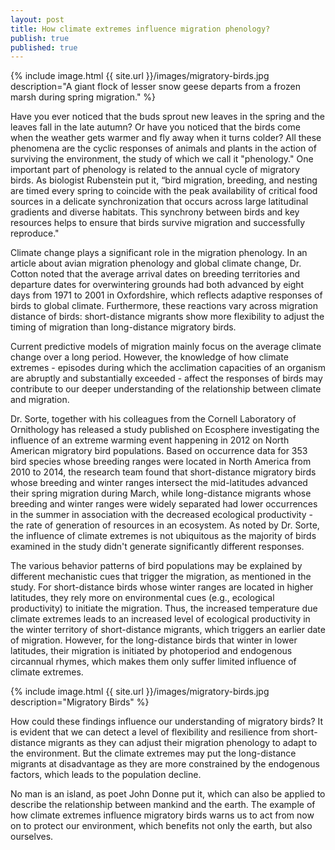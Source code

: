 ```yaml
---
layout: post
title: How climate extremes influence migration phenology?
publish: true
published: true
---
```


{% include image.html {{ site.url }}/images/migratory-birds.jpg description="A giant flock of lesser snow geese departs from a frozen marsh during spring migration." %}

Have you ever noticed that the buds sprout new leaves in the spring and the leaves fall in the late autumn? Or have you noticed that the birds come when the weather gets warmer and fly away when it turns colder? All these phenomena are the cyclic responses of animals and plants in the action of surviving the environment, the study of which we call it "phenology." One important part of phenology is related to the annual cycle of migratory birds. As biologist Rubenstein put it, “bird migration, breeding, and nesting are timed every spring to coincide with the peak availability of critical food sources in a delicate synchronization that occurs across large latitudinal gradients and diverse habitats. This synchrony between birds and key resources helps to ensure that birds survive migration and successfully reproduce." 

Climate change plays a significant role in the migration phenology. In an article about avian migration phenology and global climate change, Dr. Cotton noted that the average arrival dates on breeding territories and departure dates for overwintering grounds had both advanced by eight days from 1971 to 2001 in Oxfordshire, which reflects adaptive responses of birds to global climate.  Furthermore, these reactions vary across migration distance of birds: short-distance migrants show more flexibility to adjust the timing of migration than long-distance migratory birds. 

Current predictive models of migration mainly focus on the average climate change over a long period. However, the knowledge of how climate extremes - episodes during which the acclimation capacities of an organism are abruptly and substantially exceeded - affect the responses of birds may contribute to our deeper understanding of the relationship between climate and migration. 

Dr. Sorte, together with his colleagues from the Cornell Laboratory of Ornithology has released a study published on Ecosphere investigating the influence of an extreme warming event happening in 2012 on North American migratory bird populations. Based on occurrence data for 353 bird species whose breeding ranges were located in North America from 2010 to 2014, the research team found that short-distance migratory birds whose breeding and winter ranges intersect the mid-latitudes advanced their spring migration during March, while long-distance migrants whose breeding and winter ranges were widely separated had lower occurrences in the summer in association with the decreased ecological productivity - the rate of generation of resources in an ecosystem. As noted by Dr. Sorte, the influence of climate extremes is not ubiquitous as the majority of birds examined in the study didn't generate significantly different responses. 

The various behavior patterns of bird populations may be explained by different mechanistic cues that trigger the migration, as mentioned in the study. For short-distance birds whose winter ranges are located in higher latitudes, they rely more on environmental cues (e.g., ecological productivity) to initiate the migration. Thus, the increased temperature due climate extremes leads to an increased level of ecological productivity in the winter territory of short-distance migrants, which triggers an earlier date of migration. However, for the long-distance birds that winter in lower latitudes, their migration is initiated by photoperiod and endogenous circannual rhymes, which makes them only suffer limited influence of climate extremes. 

{% include image.html {{ site.url }}/images/migratory-birds.jpg description="Migratory Birds" %}

How could these findings influence our understanding of migratory birds? It is evident that we can detect a level of flexibility and resilience from short-distance migrants as they can adjust their migration phenology to adapt to the environment. But the climate extremes may put the long-distance migrants at disadvantage as they are more constrained by the endogenous factors, which leads to the population decline. 

No man is an island, as poet John Donne put it, which can also be applied to describe the relationship between mankind and the earth. The example of how climate extremes influence migratory birds warns us to act from now on to protect our environment, which benefits not only the earth, but also ourselves. 

